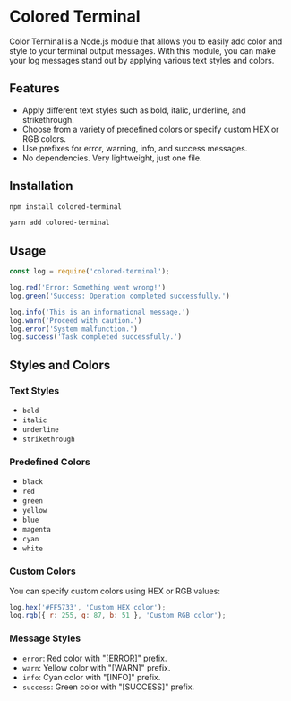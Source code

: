 # Colored Terminal

Color Terminal is a Node.js module that allows you to easily add color and style to your terminal output messages. With 
this module, you can make your log messages stand out by applying various text styles and colors.

## Features

- Apply different text styles such as bold, italic, underline, and strikethrough.
- Choose from a variety of predefined colors or specify custom HEX or RGB colors.
- Use prefixes for error, warning, info, and success messages.
- No dependencies. Very lightweight, just one file.

## Installation

```bash
npm install colored-terminal
```
```bash
yarn add colored-terminal
```

## Usage

```javascript
const log = require('colored-terminal');

log.red('Error: Something went wrong!')
log.green('Success: Operation completed successfully.')

log.info('This is an informational message.')
log.warn('Proceed with caution.')
log.error('System malfunction.')
log.success('Task completed successfully.')
```

## Styles and Colors

### Text Styles

- `bold`
- `italic`
- `underline`
- `strikethrough`

### Predefined Colors

- `black`
- `red`
- `green`
- `yellow`
- `blue`
- `magenta`
- `cyan`
- `white`

### Custom Colors

You can specify custom colors using HEX or RGB values:

```javascript
log.hex('#FF5733', 'Custom HEX color');
log.rgb({ r: 255, g: 87, b: 51 }, 'Custom RGB color');
```

### Message Styles

- `error`: Red color with "[ERROR]" prefix.
- `warn`: Yellow color with "[WARN]" prefix.
- `info`: Cyan color with "[INFO]" prefix.
- `success`: Green color with "[SUCCESS]" prefix.
